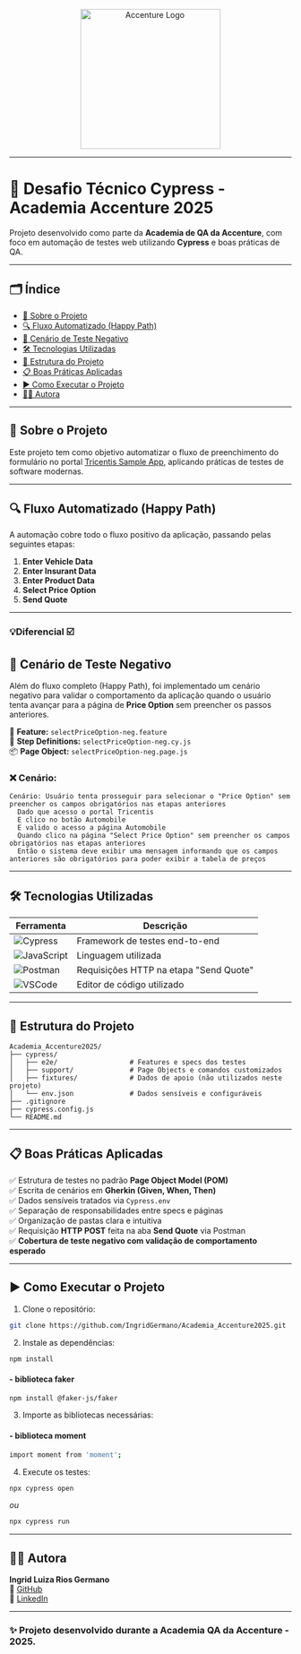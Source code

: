 <!-- Capa -->
<p align="center">
  <img src="https://s32519.pcdn.co/es/wp-content/uploads/sites/3/2020/08/accenture-logo-672x284px.png" alt="Accenture Logo" width="250"/>
</p>

---

# 🚀 Desafio Técnico Cypress - Academia Accenture 2025

Projeto desenvolvido como parte da **Academia de QA da Accenture**, com foco em automação de testes web utilizando **Cypress** e boas práticas de QA.

---

## 🗂️ Índice

- [🧠 Sobre o Projeto](#-sobre-o-projeto)
- [🔍 Fluxo Automatizado (Happy Path)](#-fluxo-automatizado-happy-path)
- [🧪 Cenário de Teste Negativo](#-cenário-de-teste-negativo)
- [🛠️ Tecnologias Utilizadas](#️-tecnologias-utilizadas)
- [🧱 Estrutura do Projeto](#-estrutura-do-projeto)
- [📋 Boas Práticas Aplicadas](#-boas-práticas-aplicadas)
- [▶️ Como Executar o Projeto](#️-como-executar-o-projeto)
- [👩‍💻 Autora](#-autora)

---

## 🧠 Sobre o Projeto

Este projeto tem como objetivo automatizar o fluxo de preenchimento do formulário no portal [Tricentis Sample App](http://sampleapp.tricentis.com/101/app.php), aplicando práticas de testes de software modernas.

---

## 🔍 Fluxo Automatizado (Happy Path)

A automação cobre todo o fluxo positivo da aplicação, passando pelas seguintes etapas:

1. **Enter Vehicle Data**
2. **Enter Insurant Data**
3. **Enter Product Data**
4. **Select Price Option**
5. **Send Quote**

---
### 💡Diferencial ☑️
## 🧪 Cenário de Teste Negativo

Além do fluxo completo (Happy Path), foi implementado um cenário negativo para validar o comportamento da aplicação quando o usuário tenta avançar para a página de **Price Option** sem preencher os passos anteriores.

📄 **Feature:** `selectPriceOption-neg.feature`  
🧾 **Step Definitions:** `selectPriceOption-neg.cy.js`  
📦 **Page Object:** `selectPriceOption-neg.page.js`

### ❌ Cenário:
```
Cenário: Usuário tenta prosseguir para selecionar o "Price Option" sem preencher os campos obrigatórios nas etapas anteriores
  Dado que acesso o portal Tricentis
  E clico no botão Automobile
  E valido o acesso a página Automobile
  Quando clico na página "Select Price Option" sem preencher os campos obrigatórios nas etapas anteriores
  Então o sistema deve exibir uma mensagem informando que os campos anteriores são obrigatórios para poder exibir a tabela de preços
```

---

## 🛠️ Tecnologias Utilizadas

| Ferramenta | Descrição |
|-----------|-----------|
| ![Cypress](https://img.shields.io/badge/Cypress-17202C?style=flat&logo=cypress&logoColor=white) | Framework de testes end-to-end |
| ![JavaScript](https://img.shields.io/badge/JavaScript-F7DF1E?style=flat&logo=javascript&logoColor=black) | Linguagem utilizada |
| ![Postman](https://img.shields.io/badge/Postman-FF6C37?style=flat&logo=postman&logoColor=white) | Requisições HTTP na etapa "Send Quote" |
| ![VSCode](https://img.shields.io/badge/VSCode-007ACC?style=flat&logo=visual-studio-code&logoColor=white) | Editor de código utilizado |

---

## 🧱 Estrutura do Projeto

```
Academia_Accenture2025/
├── cypress/
│   ├── e2e/                  # Features e specs dos testes
│   ├── support/              # Page Objects e comandos customizados
│   ├── fixtures/             # Dados de apoio (não utilizados neste projeto)
│   └── env.json              # Dados sensíveis e configuráveis
├── .gitignore
├── cypress.config.js
└── README.md
```

---

## 📋 Boas Práticas Aplicadas

✅ Estrutura de testes no padrão **Page Object Model (POM)**  
✅ Escrita de cenários em **Gherkin (Given, When, Then)**  
✅ Dados sensíveis tratados via `Cypress.env`  
✅ Separação de responsabilidades entre specs e páginas  
✅ Organização de pastas clara e intuitiva  
✅ Requisição **HTTP POST** feita na aba **Send Quote** via Postman  
✅ **Cobertura de teste negativo com validação de comportamento esperado**

---

## ▶️ Como Executar o Projeto

1. Clone o repositório:
```bash
git clone https://github.com/IngridGermano/Academia_Accenture2025.git
```

2. Instale as dependências:
```bash
npm install
```

#### - biblioteca faker
```bash
npm install @faker-js/faker
```

3. Importe as bibliotecas necessárias:

#### - biblioteca moment
```bash
import moment from 'moment';
```

4. Execute os testes:
```bash
npx cypress open
```
*ou*
```bash
npx cypress run
```

---

## 👩‍💻 Autora

**Ingrid Luiza Rios Germano**  
📎 [GitHub](https://github.com/IngridGermano)  
💼 [LinkedIn](https://www.linkedin.com/in/ingridgermano)

---

### ✨ Projeto desenvolvido durante a Academia QA da Accenture - 2025.
